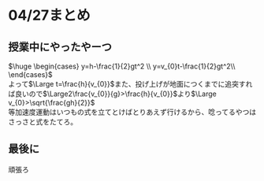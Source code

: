 # 04/27まとめ
## 授業中にやったやーつ
$`\huge \begin{cases}
y=h-\frac{1}{2}gt^2 \\
y=v_{0}t-\frac{1}{2}gt^2\\
\end{cases}`$  
よって$`\Large t=\frac{h}{v_{0}}`$また、投げ上げが地面につくまでに追突すれば良いので$`\Large2\frac{v_{0}}{g}>\frac{h}{v_{0}}`$より$`\Large v_{0}>\sqrt{\frac{gh}{2}}`$  
等加速度運動はいつもの式を立てとけばとりあえず行けるから、唸ってるやつはさっさと式をたてろ。
## 最後に
頑張ろ
